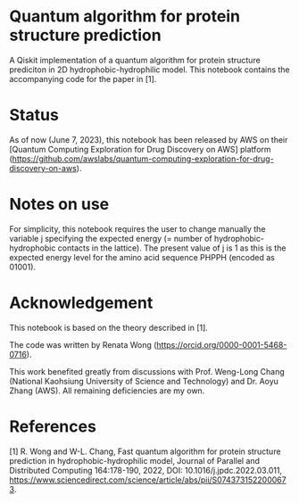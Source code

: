 # Quantum algorithm for protein structure prediction

A Qiskit implementation of a quantum algorithm for protein structure prediciton in 2D hydrophobic-hydrophilic model. This notebook contains the accompanying code for the paper in [1]. 


# Status
As of now (June 7, 2023), this notebook has been released by AWS on their [Quantum Computing Exploration for Drug Discovery on AWS] platform (https://github.com/awslabs/quantum-computing-exploration-for-drug-discovery-on-aws). 

# Notes on use
For simplicity, this notebook requires the user to change manually the variable j specifying the expected energy (= number of hydrophobic-hydrophobic contacts in the lattice). The present value of j is 1 as this is the expected energy level for the amino acid sequence PHPPH (encoded as 01001). 

# Acknowledgement
This notebook is based on the theory described in [1].

The code was written by Renata Wong (https://orcid.org/0000-0001-5468-0716).

This work benefited greatly from discussions with Prof. Weng-Long Chang (National Kaohsiung University of Science and Technology) and Dr. Aoyu Zhang (AWS). All remaining deficiencies are my own.

# References
[1] R. Wong and W-L. Chang, Fast quantum algorithm for protein structure prediction in hydrophobic-hydrophilic model, Journal of Parallel and Distributed Computing 164:178-190, 2022, DOI: 10.1016/j.jpdc.2022.03.011, https://www.sciencedirect.com/science/article/abs/pii/S0743731522000673.
